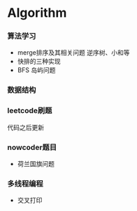 # Algorithm

### 算法学习
* merge排序及其相关问题  逆序树、小和等
* 快排的三种实现
* BFS 岛屿问题
### 数据结构
### leetcode刷题
代码之后更新
### nowcoder题目
* 荷兰国旗问题
### 多线程编程
* 交叉打印

